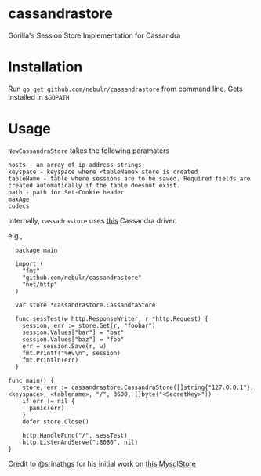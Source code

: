 cassandrastore
==========

Gorilla's Session Store Implementation for Cassandra

Installation
===========

Run `go get github.com/nebulr/cassandrastore` from command line. Gets installed in `$GOPATH`

Usage
=====

`NewCassandraStore` takes the following paramaters

    hosts - an array of ip address strings
    keyspace - keyspace where <tableName> store is created
    tableName - table where sessions are to be saved. Required fields are created automatically if the table doesnot exist.
    path - path for Set-Cookie header
    maxAge 
    codecs

Internally, `cassadrastore` uses [this](https://github.com/gocql/gocql) Cassandra driver.

e.g.,
      

      package main
  
      import (
  	    "fmt"
  	    "github.com/nebulr/cassandrastore"
  	    "net/http"
      )
  
      var store *cassandrastore.CassandraStore
  
      func sessTest(w http.ResponseWriter, r *http.Request) {
  	    session, err := store.Get(r, "foobar")
  	    session.Values["bar"] = "baz"
  	    session.Values["baz"] = "foo"
  	    err = session.Save(r, w)
  	    fmt.Printf("%#v\n", session)
  	    fmt.Println(err)
      }

    func main() {
        store, err := cassandrastore.CassandraStore([]string{"127.0.0.1"}, <keyspace>, <tablename>, "/", 3600, []byte("<SecretKey>"))
        if err != nil {
          panic(err)
        }
        defer store.Close()

    	http.HandleFunc("/", sessTest)
    	http.ListenAndServe(":8080", nil)
    }

Credit to @srinathgs for his initial work on [this MysqlStore](https://github.com/srinathgs/mysqlstore)